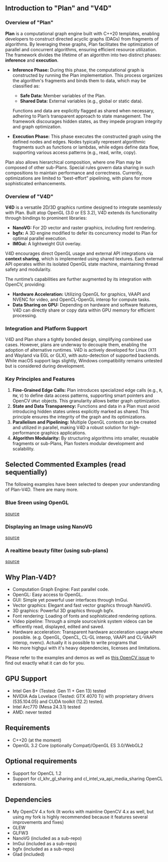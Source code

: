## Introduction to "Plan" and "V4D"

### Overview of "Plan"
**Plan** is a computational graph engine built with C++20 templates, enabling developers to construct directed acyclic graphs (DAGs) from fragments of algorithms. By leveraging these graphs, Plan facilitates the optimization of parallel and concurrent algorithms, ensuring efficient resource utilization. The framework divides the lifetime of an algorithm into two distinct phases: **inference** and **execution**. 

- **Inference Phase:** During this phase, the computational graph is constructed by running the Plan implementation. This process organizes the algorithm's fragments and binds them to data, which may be classified as:
  - **Safe Data:** Member variables of the Plan.
  - **Shared Data:** External variables (e.g., global or static data).
  
  Functions and data are explicitly flagged as shared when necessary, adhering to Plan’s transparent approach to state management. The framework discourages hidden states, as they impede program integrity and graph optimization. 

- **Execution Phase:** This phase executes the constructed graph using the defined nodes and edges. Nodes typically represent algorithmic fragments such as functions or lambdas, while edges define data flow, supporting various access patterns (e.g., read, write, copy).

Plan also allows hierarchical composition, where one Plan may be composed of other sub-Plans. Special rules govern data sharing in such compositions to maintain performance and correctness. Currently, optimizations are limited to “best-effort” pipelining, with plans for more sophisticated enhancements.

### Overview of "V4D"
**V4D** is a versatile 2D/3D graphics runtime designed to integrate seamlessly with Plan. Built atop OpenGL (3.0 or ES 3.2), V4D extends its functionality through bindings to prominent libraries:
- **NanoVG:** For 2D vector and raster graphics, including font rendering.
- **bgfx:** A 3D engine modified to defer its concurrency model to Plan for optimal parallel execution.
- **IMGui:** A lightweight GUI overlay.

V4D encourages direct OpenGL usage and external API integrations via **context sharing**, which is implemented using shared textures. Each external API operates within its isolated OpenGL state machine, maintaining thread safety and modularity.

The runtime’s capabilities are further augmented by its integration with OpenCV, providing:
- **Hardware Acceleration:** Utilizing OpenGL for graphics, VAAPI and NVENC for video, and OpenCL-OpenGL interop for compute tasks.
- **Data Sharing on GPU:** Depending on hardware and software features, V4D can directly share or copy data within GPU memory for efficient processing.

### Integration and Platform Support
V4D and Plan share a tightly bonded design, simplifying combined use cases. However, plans are underway to decouple them, enabling the adoption of alternative runtimes. V4D is actively developed for Linux (X11 and Wayland via EGL or GLX), with auto-detection of supported backends. While macOS support lags slightly, Windows compatibility remains untested but is considered during development.

### Key Principles and Features
1. **Fine-Grained Edge Calls:** Plan introduces specialized edge calls (e.g., `R`, `RW`, `V`) to define data access patterns, supporting smart pointers and OpenCV `UMat` objects. This granularity allows better graph optimization.
2. **State and Data Transparency:** Functions and data in a Plan must avoid introducing hidden states unless explicitly marked as shared. This principle ensures the integrity of the graph and its optimizations.
3. **Parallelism and Pipelining:** Multiple OpenGL contexts can be created and utilized in parallel, making V4D a robust solution for high-performance graphics applications.
4. **Algorithm Modularity:** By structuring algorithms into smaller, reusable fragments or sub-Plans, Plan fosters modular development and scalability.

## Selected Commented Examples (read sequentially)
The following examples have been selected to deepen your understanding of Plan-V4D. There are many more.

### Blue Sreen using OpenGL
[source](modules/v4d/samples/render_opengl.cpp)

### Displaying an Image using NanoVG
[source](modules/v4d/samples/display_image_nvg.cpp)

### A realtime beauty filter (using sub-plans)
[source](modules/v4d/samples/beauty-demo.cpp)

## Why Plan-V4D?

* Computation Graph Engine: Fast parallel code.
* OpenGL: Easy access to OpenGL.
* GUI: Simple yet powerful user interfaces through ImGui.
* Vector graphics: Elegant and fast vector graphics through NanoVG.
* 3D graphics: Powerful 3D graphics through bgfx.
* Font rendering: Loading of fonts and sophisticated rendering options.
* Video pipeline: Through a simple source/sink system videos can be efficently read, displayed, edited and saved.
* Hardware acceleration: Transparent hardware acceleration usage where possible. (e.g. OpenGL, OpenCL, CL-GL interop, VAAPI and CL-VAAPI interop, nvenc). Actually it is possible to write programs that 
* No more highgui with it's heavy dependencies, licenses and limitations.

Please refer to the examples and demos as well as [this OpenCV issue](https://github.com/opencv/opencv/issues/22923) to find out exactly what it can do for you.

## GPU Support
* Intel Gen 8+ (Tested: Gen 11 + Gen 13) tested
* NVIDIA Ada Lovelace (Tested: GTX 4070 Ti) with proprietary drivers (535.104.05) and CUDA toolkit (12.2) tested.
* Intel Arc770 (Mesa 24.3.1) tested
* AMD: never tested

## Requirements
* C++20 (at the moment)
* OpenGL 3.2 Core (optionally Compat)/OpenGL ES 3.0/WebGL2

## Optional requirements
* Support for OpenCL 1.2
* Support for cl_khr_gl_sharing and cl_intel_va_api_media_sharing OpenCL extensions.

## Dependencies
* My OpenCV 4.x fork (It works with mainline OpenCV 4.x as well, but using my fork is highly recommended because it features several improvements and fixes)
* GLEW
* GLFW3
* NanoVG (included as a sub-repo)
* ImGui (included as a sub-repo)
* bgfx (included as a sub-repo)
* Glad (included)
